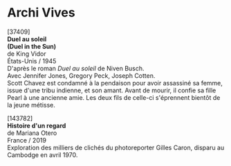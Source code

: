 # Archi Vives

[37409]  
**Duel au soleil**  
**(Duel in the Sun)**  
de King Vidor  
États-Unis / 1945  
D'après le roman _Duel au soleil_ de Niven Busch.  
Avec Jennifer Jones, Gregory Peck, Joseph Cotten.  
Scott Chavez est condamné à la pendaison pour avoir assassiné sa femme, issue d'une tribu indienne, et son amant. Avant de mourir, il confie sa fille Pearl à une ancienne amie. Les deux fils de celle-ci s'éprennent bientôt de la jeune métisse.

[143782]  
**Histoire d'un regard**  
de Mariana Otero  
France / 2019  
Exploration des milliers de clichés du photoreporter Gilles Caron, disparu au Cambodge en avril 1970.

